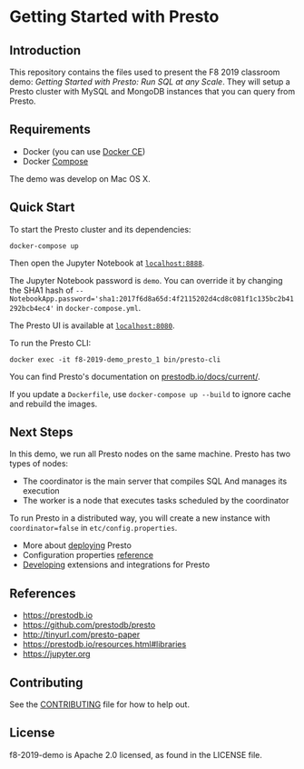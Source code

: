 # Getting Started with Presto

## Introduction

This repository contains the files used to present the F8 2019 classroom demo:
*Getting Started with Presto: Run SQL at any Scale*. They will setup a Presto cluster
with MySQL and MongoDB instances that you can query from Presto.

## Requirements

- Docker (you can use [Docker CE](https://docs.docker.com/install/))
- Docker [Compose](https://docs.docker.com/compose/install/)

The demo was develop on Mac OS X.

## Quick Start

To start the Presto cluster and its dependencies:
```
docker-compose up
```

Then open the Jupyter Notebook at [`localhost:8888`](http://localhost:8888).

The Jupyter Notebook password is `demo`. You can override it by changing the
SHA1 hash of `--NotebookApp.password='sha1:2017f6d8a65d:4f2115202d4cd8c081f1c135bc2b41292bcb4ec4'`
in `docker-compose.yml`.

The Presto UI is available at [`localhost:8080`](http://localhost:8080).

To run the Presto CLI:

```
docker exec -it f8-2019-demo_presto_1 bin/presto-cli
```

You can find Presto's documentation on [prestodb.io/docs/current/](http://prestodb.github.io/docs/current/).

If you update a `Dockerfile`, use `docker-compose up --build` to ignore cache
and rebuild the images.

## Next Steps

In this demo, we run all Presto nodes on the same machine. Presto has two types of nodes:
- The coordinator is the main server that compiles SQL And manages its execution
- The worker is a node that executes tasks scheduled by the coordinator

To run Presto in a distributed way, you will create a new instance with
`coordinator=false` in `etc/config.properties`.

- More about [deploying](http://prestodb.github.io/docs/current/installation/deployment.html) Presto
- Configuration properties [reference](http://prestodb.github.io/docs/current/admin/properties.html)
- [Developing](http://prestodb.github.io/docs/current/develop.html) extensions and integrations for Presto

## References

- https://prestodb.io
- https://github.com/prestodb/presto
- http://tinyurl.com/presto-paper
- https://prestodb.io/resources.html#libraries
- https://jupyter.org

## Contributing

See the [CONTRIBUTING](CONTRIBUTING.md) file for how to help out.

## License

f8-2019-demo is Apache 2.0 licensed, as found in the LICENSE file.
